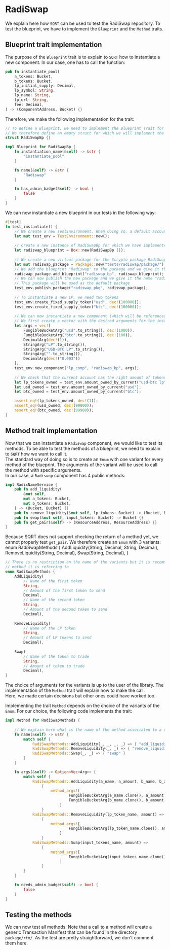 # RadiSwap

We explain here how `SQRT` can be used to test the RadiSwap repository.
To test the blueprint, we have to implement the `Blueprint` and the `Method` traits.

## Blueprint trait implementation

The purpose of the `Blueprint` trait is to explain to `SQRT` how to instantiate a new component.
In our case, one has to call the function:

```Rust
pub fn instantiate_pool(
    a_tokens: Bucket,
    b_tokens: Bucket,
    lp_initial_supply: Decimal,
    lp_symbol: String,
    lp_name: String,
    lp_url: String,
    fee: Decimal,
) -> (ComponentAddress, Bucket) {}
```

Therefore, we make the following implementation for the trait:
```Rust
// To define a Blueprint, we need to implement the Blueprint Trait for some object.
// We therefore define an empty struct for which we will implement the Blueprint Trait.
struct RadiSwapBp {}

impl Blueprint for RadiSwapBp {
    fn instantiation_name(&self) -> &str {
        "instantiate_pool"
    }

    fn name(&self) -> &str {
        "Radiswap"
    }

    fn has_admin_badge(&self) -> bool {
        false
    }
}
```

We can now instantiate a new blueprint in our tests in the following way:
```Rust
#[test]
fn test_instantiate() {
    // We create a new TestEnvironment. When doing so, a default account is created and is referenced by "default"
    let mut test_env = TestEnvironment::new();
    
    // Create a new instance of RadiSwapBp for which we have implemented the Blueprint trait
    let radiswap_blueprint = Box::new(RadiSwapBp {});
    
    // We create a new virtual package for the Scrypto package RadiSwap
    let mut radiswap_package = Package::new("tests/radiswap/package/");
    // We add the blueprint "Radiswap" to the package and we give it the name "radiswap_bp" so that we can find it later
    radiswap_package.add_blueprint("radiswap_bp", radiswap_blueprint);
    // We can now publish the new package and we give it the name "radiswap_pkg" so that we can find it easily later
    // This package will be used as the default package
    test_env.publish_package("radiswap_pkg", radiswap_package);
    
    // To instantiate a new LP, we need two tokens
    test_env.create_fixed_supply_token("usd", dec!(100000));
    test_env.create_fixed_supply_token("btc", dec!(100000));
    
    // We can now instantiate a new component (which will be referenced as "lp_comp")
    // We first create a vector with the desired arguments for the instantiation of the blueprint.
    let args = vec![
        FungibleBucketArg("usd".to_string(), dec!(1000)),
        FungibleBucketArg("btc".to_string(), dec!(100)),
        DecimalArg(dec!(1)),
        StringArg("LP".to_string()),
        StringArg("USD-BTC LP".to_string()),
        StringArg("".to_string()),
        DecimalArg(dec!("0.003"))
    ];
    test_env.new_component("lp_comp", "radiswap_bp", args);
    
    // We check that the current account has the right amount of tokens
    let lp_tokens_owned = test_env.amount_owned_by_current("usd-btc lp");
    let usd_owned = test_env.amount_owned_by_current("usd");
    let btc_owned = test_env.amount_owned_by_current("btc");

    assert_eq!(lp_tokens_owned, dec!(1));
    assert_eq!(usd_owned, dec!(99000));
    assert_eq!(btc_owned, dec!(99900));
}
```

## Method trait implementation

Now that we can instantiate a `Radiswap` component, we would like to test its methods.
To be able to test the methods of a blueprint, we need to explain to `SQRT` how we want to call it.  
The standard way of doing so is to create an `Enum` with one variant for every method of the blueprint. The arguments of
the variant will be used to call the method with specific arguments.  
In our case, a `Radiswap` component has 4 public methods:
```Rust
impl RadixNameService {
    pub fn add_liquidity(
        &mut self,
        mut a_tokens: Bucket,
        mut b_tokens: Bucket,
    ) -> (Bucket, Bucket) {}
    pub fn remove_liquidity(&mut self, lp_tokens: Bucket) -> (Bucket, Bucket) {}
    pub fn swap(&mut self, input_tokens: Bucket) -> Bucket {}
    pub fn get_pair(&self) -> (ResourceAddress, ResourceAddress) {}
}
```
Because SQRT does not support checking the return of a method yet, we cannot properly test `get_pair`.
We therefore create an `Enum` with 3 variants:
enum RadiSwapMethods {
AddLiquidity(String, Decimal, String, Decimal),
RemoveLiquidity(String, Decimal),
Swap(String, Decimal),
}
```Rust
// There is no restriction on the name of the variants but it is recommended to use a name close to the name of the
// method it is referring to
enum RadiSwapMethods {
    AddLiquidity(
        // Name of the first token
        String, 
        // Amount of the first token to send
        Decimal,
        // Name of the second token
        String,
        // Amount of the second token to send
        Decimal),
    
    RemoveLiquidity(
        // Name of the LP token
        String,
        // Amount of LP tokens to send
        Decimal),
    
    Swap(
        // Name of the token to trade
        String,
        // Amount of token to trade
        Decimal),
}
```
The choice of arguments for the variants is up to the user of the library. The implementation of the `Method` trait will
explain how to make the call.  
Here, we made certain decisions but other ones could have worked too.

Implementing the trait `Method` depends on the choice of the variants of the `Enum`. For our choice, the following code
implements the trait:
```Rust
impl Method for RadiSwapMethods {
    
    // We explain here what is the name of the method associated to a variant
    fn name(&self) -> &str {
        match self {
            RadiSwapMethods::AddLiquidity(_, _, _, _) => { "add_liquidity" }
            RadiSwapMethods::RemoveLiquidity(_, _) => { "remove_liquidity" }
            RadiSwapMethods::Swap(_, _) => { "swap" }
        }
    }

    fn args(&self) -> Option<Vec<Arg>> {
        match self {
            RadiSwapMethods::AddLiquidity(a_name, a_amount, b_name, b_amount) =>
                {
                    method_args![
                            FungibleBucketArg(a_name.clone(), a_amount.clone()),
                            FungibleBucketArg(b_name.clone(), b_amount.clone())
                        ]
                }
            RadiSwapMethods::RemoveLiquidity(lp_token_name, amount) =>
                {
                    method_args![
                            FungibleBucketArg(lp_token_name.clone(), amount.clone())
                        ]
                }
            RadiSwapMethods::Swap(input_tokens_name, amount) =>
                {
                    method_args![
                            FungibleBucketArg(input_tokens_name.clone(), amount.clone())
                        ]
                }
        }
    }

    fn needs_admin_badge(&self) -> bool {
        false
    }
}
```

## Testing the methods

We can now test all methods. Note that a call to a method will create a generic Transaction Manifest that can be found
in the directory `package/rtm/`. As the test are pretty straightforward, we don't comment them here.

